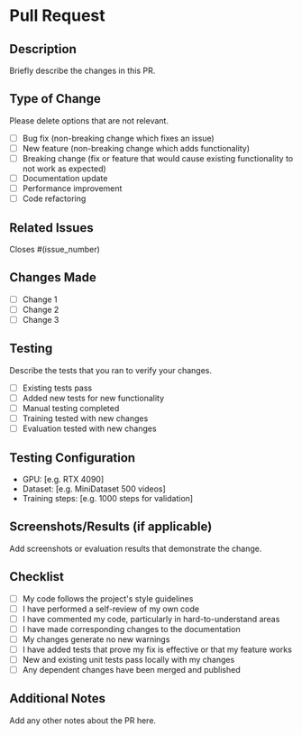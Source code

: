 # Pull Request

## Description
Briefly describe the changes in this PR.

## Type of Change
Please delete options that are not relevant.

- [ ] Bug fix (non-breaking change which fixes an issue)
- [ ] New feature (non-breaking change which adds functionality)
- [ ] Breaking change (fix or feature that would cause existing functionality to not work as expected)
- [ ] Documentation update
- [ ] Performance improvement
- [ ] Code refactoring

## Related Issues
Closes #(issue_number)

## Changes Made
- [ ] Change 1
- [ ] Change 2
- [ ] Change 3

## Testing
Describe the tests that you ran to verify your changes.

- [ ] Existing tests pass
- [ ] Added new tests for new functionality
- [ ] Manual testing completed
- [ ] Training tested with new changes
- [ ] Evaluation tested with new changes

## Testing Configuration
- GPU: [e.g. RTX 4090]
- Dataset: [e.g. MiniDataset 500 videos]
- Training steps: [e.g. 1000 steps for validation]

## Screenshots/Results (if applicable)
Add screenshots or evaluation results that demonstrate the change.

## Checklist
- [ ] My code follows the project's style guidelines
- [ ] I have performed a self-review of my own code
- [ ] I have commented my code, particularly in hard-to-understand areas
- [ ] I have made corresponding changes to the documentation
- [ ] My changes generate no new warnings
- [ ] I have added tests that prove my fix is effective or that my feature works
- [ ] New and existing unit tests pass locally with my changes
- [ ] Any dependent changes have been merged and published

## Additional Notes
Add any other notes about the PR here.
